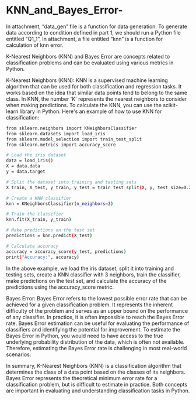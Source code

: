 # KNN_and_Bayes_Error-
In attachment, “data_gen” file is a function for data generation. To generate data according to condition defined in part 1, we should run a Python file entitled “Q1_1”, In attachment, a file entitled “knn” is a function for calculation of knn error.

K-Nearest Neighbors (KNN) and Bayes Error are concepts related to classification problems and can be evaluated using various metrics in Python.

K-Nearest Neighbors (KNN):
KNN is a supervised machine learning algorithm that can be used for both classification and regression tasks. It works based on the idea that similar data points tend to belong to the same class. In KNN, the number 'K' represents the nearest neighbors to consider when making predictions. To calculate the KNN, you can use the scikit-learn library in Python.
Here's an example of how to use KNN for classification:

```bash
from sklearn.neighbors import KNeighborsClassifier
from sklearn.datasets import load_iris
from sklearn.model_selection import train_test_split
from sklearn.metrics import accuracy_score

# Load the iris dataset
data = load_iris()
X = data.data
y = data.target

# Split the dataset into training and testing sets
X_train, X_test, y_train, y_test = train_test_split(X, y, test_size=0.2, random_state=42)

# Create a KNN classifier
knn = KNeighborsClassifier(n_neighbors=3)

# Train the classifier
knn.fit(X_train, y_train)

# Make predictions on the test set
predictions = knn.predict(X_test)

# Calculate accuracy
accuracy = accuracy_score(y_test, predictions)
print("Accuracy:", accuracy)
```
In the above example, we load the iris dataset, split it into training and testing sets, create a KNN classifier with 3 neighbors, train the classifier, make predictions on the test set, and calculate the accuracy of the predictions using the accuracy_score metric.

Bayes Error:
Bayes Error refers to the lowest possible error rate that can be achieved for a given classification problem. It represents the inherent difficulty of the problem and serves as an upper bound on the performance of any classifier. In practice, it is often impossible to reach the Bayes Error rate. Bayes Error estimation can be useful for evaluating the performance of classifiers and identifying the potential for improvement.
To estimate the Bayes Error in Python, you would need to have access to the true underlying probability distribution of the data, which is often not available. Therefore, estimating the Bayes Error rate is challenging in most real-world scenarios.

In summary, K-Nearest Neighbors (KNN) is a classification algorithm that determines the class of a data point based on the classes of its neighbors. Bayes Error represents the theoretical minimum error rate for a classification problem, but is difficult to estimate in practice. Both concepts are important in evaluating and understanding classification tasks in Python.
